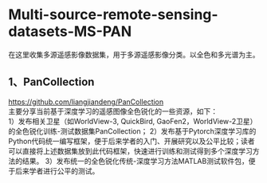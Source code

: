 # Multi-source-remote-sensing-datasets-MS-PAN
在这里收集多源遥感影像数据集，用于多源遥感影像分类。以全色和多光谱为主。
## 1、PanCollection
https://github.com/liangjiandeng/PanCollection  
主要分享当前基于深度学习的遥感图像全色锐化的一些资源，如下：  
1）发布相关卫星（如WorldView-3, QuickBird, GaoFen2，WorldView-2卫星）的全色锐化训练-测试数据集PanCollection； 2）发布基于Pytorch深度学习库的Python代码统一编写框架，便于后来学者的入门、开展研究以及公平比较；读者可以直接将上述数据集放到此代码框架，快速进行训练和测试得到多个深度学习方法的结果。 3）发布统一的全色锐化传统-深度学习方法MATLAB测试软件包，便于后来学者进行公平的测试。
